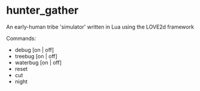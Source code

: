 # hunter_gather
An early-human tribe 'simulator' written in Lua using the LOVE2d framework

Commands:
- debug [on | off]
- treebug [on | off]
- waterbug [on | off]
- reset
- cut
- night
